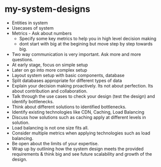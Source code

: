 # my-system-designs

- Entities in system
- Usecases of system
- Metrics - Ask about numbers
  - Specify some key metrics to help you in high level decision making
  - dont start with big at the begining but move step by step towards big.
- Two way communication is very important. Ask more and more questions.
- At early stage, focus on simple setup
- Later on go into more complex setup
- Layout system setup with basic components, database
- Split databases appropriate for different types of data
- Explain your decision making proactively. Its not about perfection. Its about contribution and collaboration.
- Talk through the use cases to check your design (test the design) and identify bottlenecks.
- Think about different solutions to identified bottlenecks.
- Identify existing technologies like CDN, Caching, Load Balancing
- Discuss how solutions such as caching apply at different levels in solution.
- Load balancing is not one size fits all.
- Consider multiple metrics when applying technologies such as load balancing.
- Be open about the limits of your expertise.
- Wrap up by outlining how the system design meets the provided requirements & think big and see future scalability and growth of the design.
